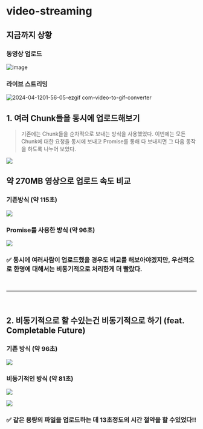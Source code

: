 # video-streaming

## 지금까지 상황
### 동영상 업로드
![image](https://github.com/van1164/video-streaming/assets/52437971/bb5cc6ac-2b06-4e77-a8fc-8a0ff8c7c6dc)

### 라이브 스트리밍
![2024-04-1201-56-05-ezgif com-video-to-gif-converter](https://github.com/van1164/video-streaming/assets/52437971/0d95eeee-5a9a-4239-a309-1cf1580f9393)


## 1. 여러 Chunk들을 동시에 업로드해보기

>기존에는 Chunk들을 순차적으로 보내는 방식을 사용했었다.
>이번에는 모든 Chunk에 대한 요청을 동시에 보내고 Promise를 통해 다 보내지면 그 다음 동작을 하도록 나누어 보았다.

![](https://velog.velcdn.com/images/van1164/post/9694046e-4c06-479e-91c7-bfeeb7b9f19b/image.png)



## 약 270MB 영상으로 업로드 속도 비교
### 기존방식 (약 115초)
![](https://velog.velcdn.com/images/van1164/post/28c87411-a0f8-4090-b195-a04da5893dcd/image.png)

### Promise를 사용한 방식 (약 96초)

![](https://velog.velcdn.com/images/van1164/post/556418eb-b06e-475a-a889-ad8cb1e2f03b/image.png)

### ✅ 동시에 여러사람이 업로드했을 경우도 비교를 해보아야겠지만, 우선적으로 한명에 대해서는 비동기적으로 처리한게 더 빨랐다.

<br>

---

<br>

## 2. 비동기적으로 할 수있는건 비동기적으로 하기 (feat. Completable Future)

### 기존 방식 (약 96초)
![](https://velog.velcdn.com/images/van1164/post/af9d6a6b-602e-4965-968c-497d1c370c6d/image.png)




### 비동기적인 방식 (약 81초)
![](https://velog.velcdn.com/images/van1164/post/b4de1682-d47a-454b-a9d2-f84ac7447741/image.png)

![](https://velog.velcdn.com/images/van1164/post/f9ca7507-aba9-436d-bb50-a0cda9332657/image.png)

### ✅ 같은 용량의 파일을 업로드하는 데 13초정도의 시간 절약을 할 수있었다!!
